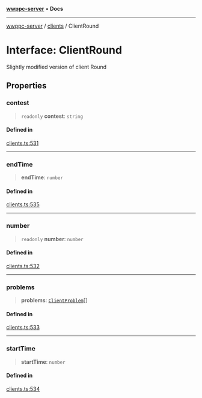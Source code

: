[**wwppc-server**](../../README.md) • **Docs**

***

[wwppc-server](../../modules.md) / [clients](../README.md) / ClientRound

# Interface: ClientRound

Slightly modified version of client Round

## Properties

### contest

> `readonly` **contest**: `string`

#### Defined in

[clients.ts:531](https://github.com/WWPPC/WWPPC-server/blob/96bcc74e00ec496e35202c4bddfc3a060fa4a556/src/clients.ts#L531)

***

### endTime

> **endTime**: `number`

#### Defined in

[clients.ts:535](https://github.com/WWPPC/WWPPC-server/blob/96bcc74e00ec496e35202c4bddfc3a060fa4a556/src/clients.ts#L535)

***

### number

> `readonly` **number**: `number`

#### Defined in

[clients.ts:532](https://github.com/WWPPC/WWPPC-server/blob/96bcc74e00ec496e35202c4bddfc3a060fa4a556/src/clients.ts#L532)

***

### problems

> **problems**: [`ClientProblem`](ClientProblem.md)[]

#### Defined in

[clients.ts:533](https://github.com/WWPPC/WWPPC-server/blob/96bcc74e00ec496e35202c4bddfc3a060fa4a556/src/clients.ts#L533)

***

### startTime

> **startTime**: `number`

#### Defined in

[clients.ts:534](https://github.com/WWPPC/WWPPC-server/blob/96bcc74e00ec496e35202c4bddfc3a060fa4a556/src/clients.ts#L534)
